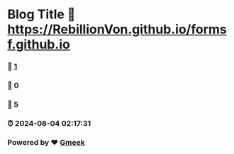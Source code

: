 # Blog Title  :link: https://RebillionVon.github.io/formsf.github.io 
### :page_facing_up: [1](https://RebillionVon.github.io/formsf.github.io/tag.html) 
### :speech_balloon: 0 
### :hibiscus: 5 
### :alarm_clock: 2024-08-04 02:17:31 
### Powered by :heart: [Gmeek](https://github.com/Meekdai/Gmeek)
